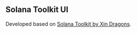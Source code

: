 ## Solana Toolkit UI
Developed based on [Solana Toolkit by Xin Dragons](https://github.com/Xin-Dragons/solana-toolkit).